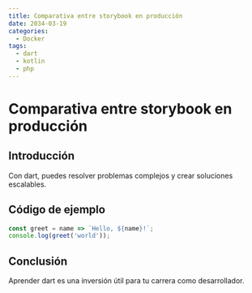 ```yaml
---
title: Comparativa entre storybook en producción
date: 2034-03-19
categories:
  - Docker
tags:
  - dart
  - kotlin
  - php
---
```


# Comparativa entre storybook en producción

## Introducción

Con dart, puedes resolver problemas complejos y crear soluciones escalables.

## Código de ejemplo

```javascript
const greet = name => `Hello, ${name}!`;
console.log(greet('world'));
```

## Conclusión

Aprender dart es una inversión útil para tu carrera como desarrollador.